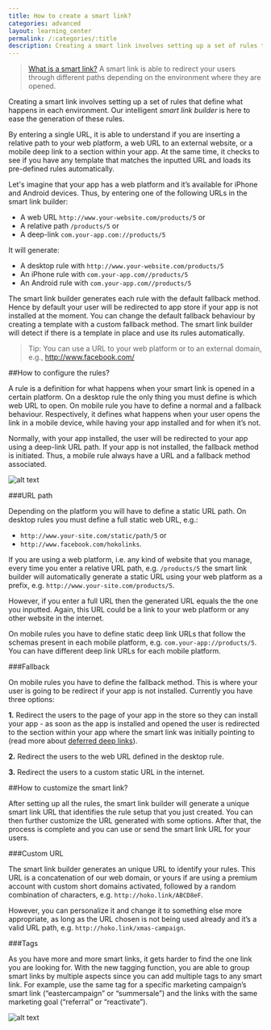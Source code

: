 ```yaml
---
title: How to create a smart link?
categories: advanced
layout: learning_center
permalink: /:categories/:title
description: Creating a smart link involves setting up a set of rules that define what happens in each environment.
---
```


> [What is a smart link?](/basic/what-is-a-smart-link) A smart link is able to redirect your users through different paths depending on the environment where they are opened.

Creating a smart link involves setting up a set of rules that define what happens in each environment. Our intelligent *smart link builder* is here to ease the generation of these rules.

By entering a single URL, it is able to understand if you are inserting a relative path to your web platform, a web URL to an external website, or a mobile deep link to a section within your app. At the same time, it checks to see if you have any template that matches the inputted URL and loads its pre-defined rules automatically.

Let's imagine that your app has a web platform and it’s available for iPhone and Android devices. Thus, by entering one of the following URLs in the smart link builder:

* A web URL `http://www.your-website.com/products/5` or
* A relative path `/products/5` or
* A deep-link `com.your-app.com://products/5`

It will generate:

* A desktop rule with `http://www.your-website.com/products/5`
* An iPhone rule with `com.your-app.com//products/5`
* An Android rule with `com.your-app.com//products/5`

The smart link builder generates each rule with the default fallback method. Hence by default your user will be redirected to app store if your app is not installed at the moment. You can change the default fallback behaviour by creating a template with a custom fallback method. The smart link builder will detect if there is a template in place and use its rules automatically.

> Tip: You can use a URL to your web platform or to an external domain, e.g., http://www.facebook.com/

##How to configure the rules?

A rule is a definition for what happens when your smart link is opened in a certain platform. On a desktop rule the only thing you must define is which web URL to open. On mobile rule you have to define a normal and a fallback behaviour. Respectively, it defines what happens when your user opens the link in a mobile device, while having your app installed and for when it’s not.

Normally, with your app installed, the user will be redirected to your app using a deep-link URL path. If your app is not installed, the fallback method is initiated. Thus, a mobile rule always have a URL and a fallback method associated.

![alt text](http://blog.hokolinks.com/content/images/2015/05/deeplinkingprocess3-1.png "How smart links work.")


###URL path

Depending on the platform you will have to define a static URL path. On desktop rules you must define a full static web URL, e.g.:

* `http://www.your-site.com/static/path/5` or
* `http://www.facebook.com/hokolinks`.

If you are using a web platform, i.e. any kind of website that you manage, every time you enter a relative URL path, e.g. `/products/5` the smart link builder will automatically generate a static URL using your web platform as a prefix, e.g. `http://www.your-site.com/products/5`.

However, if you enter a full URL then the generated URL equals the the one you inputted. Again, this URL could be a link to your web platform or any other website in the internet.

On mobile rules you have to define static deep link URLs that follow the schemas present in each mobile platform, e.g. `com.your-app://products/5`. You can have different deep link URLs for each mobile platform.

###Fallback

On mobile rules you have to define the fallback method. This is where your user is going to be redirect if your app is not installed. Currently you have three options:

**1.** Redirect the users to the page of your app in the store so they can install your app - as soon as the app is installed and opened the user is redirected to the section within your app where the smart link was initially pointing to (read more about [deferred deep links](/basic/what-is-a-deferred-deep-link/)).

**2.** Redirect the users to the web URL defined in the desktop rule.

**3.** Redirect the users to a custom static URL in the internet.

##How to customize the smart link?

After setting up all the rules, the smart link builder will generate a unique smart link URL that identifies the rule setup that you just created. You can then further customize the URL generated with some options. After that, the process is complete and you can use or send the smart link URL for your users.

###Custom URL

The smart link builder generates an unique URL to identify your rules. This URL is a concatenation of our web domain, or yours if are using a premium account with custom short domains activated, followed by a random combination of characters, e.g. `http://hoko.link/ABCD8eF`.

However, you can personalize it and change it to something else more appropriate, as long as the URL chosen is not being used already and it’s a valid URL path, e.g. `http://hoko.link/xmas-campaign`.

###Tags

As you have more and more smart links, it gets harder to find the one link you are looking for. With the new tagging function, you are able to group smart links by multiple aspects since you can add multiple tags to any smart link. For example, use the same tag for a specific marketing campaign’s smart link (“eastercampaign” or “summersale”) and the links with the same marketing goal (“referral” or “reactivate”).

![alt text](http://i.imgur.com/EsDYhrn.jpg "Smart links with tags.")





